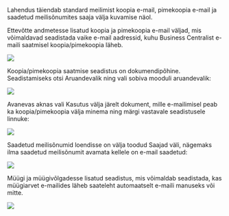 Lahendus täiendab standard meilimist koopia e-mail, pimekoopia e-mail ja saadetud meilisõnumites saaja välja kuvamise näol.

Ettevõtte andmetesse lisatud koopia ja pimekoopia e-mail väljad, mis võimaldavad seadistada vaike e-mail aadressid, kuhu Business Centralist e-maili saatmisel koopia/pimekoopia läheb.

![][1]

Koopia/pimekoopia saatmise seadistus on dokumendipõhine. Seadistamiseks otsi Aruandevalik ning vali sobiva mooduli aruandevalik:

![][2]

Avanevas aknas vali Kasutus välja järelt dokument, mille e-mailimisel peab ka koopia/pimekoopia välja minema ning märgi vastavale seadistusele linnuke:

![][3]

Saadetud meilisõnumid loendisse on välja toodud Saajad väli, nägemaks ilma saadetud meilisõnumit avamata kellele on e-mail saadetud:

![][4]

Müügi ja müügivõlgadesse lisatud seadistus, mis võimaldab seadistada, kas müügiarvet e-mailides läheb saateleht automaatselt e-maili manuseks või mitte.

![][5]

  [1]: ./media/image1ee.png
  [2]: ./media/image2ee.png
  [3]: ./media/image3ee.png
  [4]: ./media/image4ee.png
  [5]: ./media/image5ee.png
